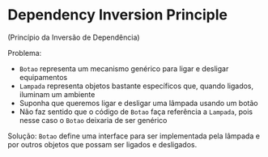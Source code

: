 # Dependency Inversion Principle

(Princípio da Inversão de Dependência)

Problema:

- `Botao` representa um mecanismo genérico para ligar e desligar equipamentos
- `Lampada` representa objetos bastante específicos que, quando ligados, iluminam um ambiente
- Suponha que queremos ligar e desligar uma lâmpada usando um botão
- Não faz sentido que o código de `Botao` faça referência a `Lampada`, pois nesse caso o `Botao` deixaria de ser genérico

Solução: `Botao` define uma interface para ser implementada pela lâmpada e por outros objetos que possam ser ligados e desligados.